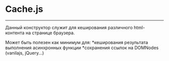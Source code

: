 # Cache.js
-----------------------------------------------------------------------------------------------------------------------------------
Данный конструктор служит для кеширования различного html-контента на странице браузера.

Может быть полезен как минимум для:
	*кеширования результата выполнения асинхронных функции
	*сохранения ссылок на DOMNodes (vanilajs, jQuery...)

